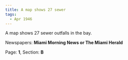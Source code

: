 ```yaml
---  
title: A map shows 27 sewer  
tags:  
  - Apr 1946  
---  
```

  
A map shows 27 sewer outfalls in the bay.  
  
Newspapers: **Miami Morning News or The Miami Herald**  
  
Page: **1**, Section: **B** 
